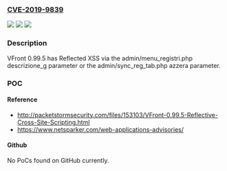 ### [CVE-2019-9839](https://cve.mitre.org/cgi-bin/cvename.cgi?name=CVE-2019-9839)
![](https://img.shields.io/static/v1?label=Product&message=n%2Fa&color=blue)
![](https://img.shields.io/static/v1?label=Version&message=n%2Fa&color=blue)
![](https://img.shields.io/static/v1?label=Vulnerability&message=n%2Fa&color=brighgreen)

### Description

VFront 0.99.5 has Reflected XSS via the admin/menu_registri.php descrizione_g parameter or the admin/sync_reg_tab.php azzera parameter.

### POC

#### Reference
- http://packetstormsecurity.com/files/153103/VFront-0.99.5-Reflective-Cross-Site-Scripting.html
- https://www.netsparker.com/web-applications-advisories/

#### Github
No PoCs found on GitHub currently.

